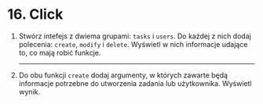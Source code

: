 # 16. Click

1. Stwórz intefejs z dwiema grupami: `tasks` i `users`.  Do każdej z nich dodaj polecenia: `create`, `modify` i `delete`. Wyświetl w nich informacje udające to, co mają robić funkcje.

   ---

2. Do obu funkcji `create` dodaj argumenty, w których zawarte będą informacje potrzebne do utworzenia zadania lub użytkownika. Wyświetl wynik.

   
